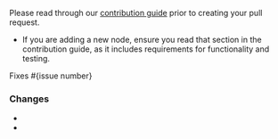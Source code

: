 Please read through our [contribution guide](https://github.com/pytorch/data/blob/main/CONTRIBUTING.md) prior to
creating your pull request.

- If you are adding a new node, ensure you read that section in the contribution guide, as it includes requirements for
  functionality and testing.

Fixes #{issue number}

### Changes

-
-
